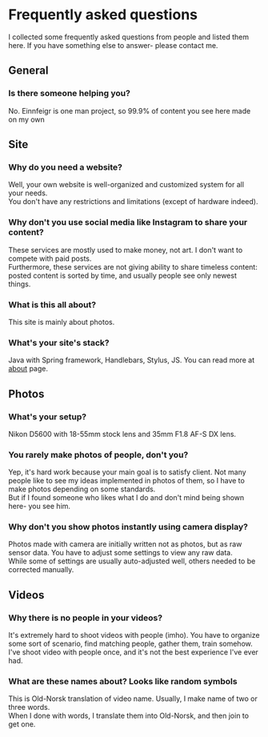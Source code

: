# Frequently asked questions
I collected some frequently asked questions from people and listed them here. 
If you have something else to answer- please contact me.

## General
### Is there someone helping you?
No. Einnfeigr is one man project, so 99.9% of content you see here made on my own  

## Site
### Why do you need a website?
Well, your own website is well-organized and customized system for all your needs.  
You don't have any restrictions and limitations (except of hardware indeed).  

### Why don't you use social media like Instagram to share your content?
These services are mostly used to make money, not art.
I don't want to compete with paid posts.  
Furthermore, these services are not giving ability to share timeless content:
posted content is sorted by time, and usually people see only newest things.  

### What is this all about?
This site is mainly about photos.  

### What's your site's stack?
Java with Spring framework, Handlebars, Stylus, JS. You can read more at [about](/about) page.

## Photos
### What's your setup?
Nikon D5600 with 18-55mm stock lens and 35mm F1.8 AF-S DX lens.

### You rarely make photos of people, don't you?
Yep, it's hard work because your main goal is to satisfy client.
Not many people like to see my ideas implemented in photos of them, so I have to make photos 
depending on some standards.  
But if I found someone who likes what I do and don't mind being shown here- you see him.  

### Why don't you show photos instantly using camera display?
Photos made with camera are initially written not as photos, but as raw sensor data. 
You have to adjust some settings to view any raw data.  
While some of settings are usually auto-adjusted well, others needed to be corrected manually.  

## Videos
### Why there is no people in your videos?
It's extremely hard to shoot videos with people (imho). 
You have to organize some sort of scenario, find matching people, gather them, train somehow. 
I've shoot video with people once, and it's not the best experience I've ever had.  

### What are these names about? Looks like random symbols
This is Old-Norsk translation of video name. 
Usually, I make name of two or three words.  
When I done with words, I translate them into Old-Norsk, and then join to get one.
